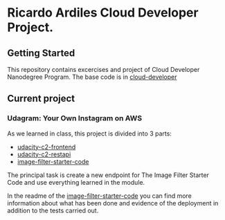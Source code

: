# Ricardo Ardiles Cloud Developer Project.

## Getting Started

This repository contains excercises and project of Cloud Developer Nanodegree Program. The base code is in [cloud-developer](https://github.com/udacity/cloud-developer)

## Current project

### Udagram: Your Own Instagram on AWS

As we learned in class, this project is divided into 3 parts:

* [udacity-c2-frontend](https://github.com/ricardiles/cloud-developer/tree/master/course-02/exercises/udacity-c2-frontend)
* [udacity-c2-restapi](https://github.com/ricardiles/cloud-developer/tree/master/course-02/exercises/udacity-c2-restapi)
* [image-filter-starter-code](https://github.com/ricardiles/cloud-developer/tree/master/course-02/project/image-filter-starter-code)

The principal task is create a new endpoint for The Image Filter Starter Code and use everything learned in the module. 

In the readme of the [image-filter-starter-code](https://github.com/ricardiles/cloud-developer/tree/master/course-02/project/image-filter-starter-code) you can find more information about what has been done and evidence of the deployment in addition to the tests carried out.



